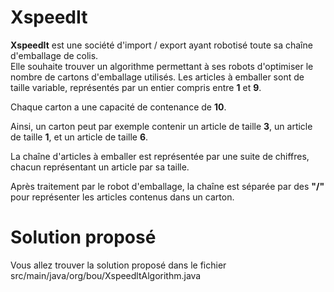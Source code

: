 # XspeedIt

**XspeedIt** est une société d'import / export ayant robotisé toute sa chaîne d'emballage de colis.  
Elle souhaite trouver un algorithme permettant à ses robots d'optimiser le nombre de cartons d'emballage utilisés. Les articles à emballer sont de taille variable, représentés par un entier compris entre **1** et **9**.

Chaque carton a une capacité de contenance de **10**.

Ainsi, un carton peut par exemple contenir un article de taille **3**, un article de taille **1**, et un article de taille **6**.

La chaîne d'articles à emballer est représentée par une suite de chiffres, chacun représentant un article par sa taille.

Après traitement par le robot d'emballage, la chaîne est séparée par des **"/"** pour représenter les articles contenus dans un carton.

# Solution proposé
Vous allez trouver la solution proposé dans le fichier src/main/java/org/bou/XspeedltAlgorithm.java
